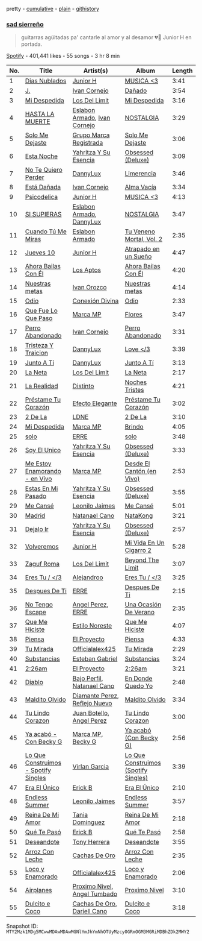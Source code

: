 pretty - [cumulative](/playlists/cumulative/37i9dQZF1DWZQGZ7yvpH00.md) - [plain](/playlists/plain/37i9dQZF1DWZQGZ7yvpH00) - [githistory](https://github.githistory.xyz/mackorone/spotify-playlist-archive/blob/main/playlists/plain/37i9dQZF1DWZQGZ7yvpH00)

### [sad sierreño](https://open.spotify.com/playlist/37i9dQZF1DWZQGZ7yvpH00)

> guitarras agüitadas pa' cantarle al amor y al desamor 💔🙁 Junior H en portada.

[Spotify](https://open.spotify.com/user/spotify) - 401,441 likes - 55 songs - 3 hr 8 min

| No. | Title | Artist(s) | Album | Length |
|---|---|---|---|---|
| 1 | [Dias Nublados](https://open.spotify.com/track/7xQrt5TkFBBmlTEPJvXTH8) | [Junior H](https://open.spotify.com/artist/7Gi6gjaWy3DxyilpF1a8Is) | [MUSICA <3](https://open.spotify.com/album/1wAx2wnAA7F1SRrznW2GcH) | 3:41 |
| 2 | [J.](https://open.spotify.com/track/4lUsBLTAiufWocWtg4H0my) | [Ivan Cornejo](https://open.spotify.com/artist/6PH3FLQAxtqYy46Zv08bpV) | [Dañado](https://open.spotify.com/album/1i5VsPI1sXn847oHyXyZCh) | 3:54 |
| 3 | [Mi Despedida](https://open.spotify.com/track/6Svlf7ToRwf8VFaHWpdN9O) | [Los Del Limit](https://open.spotify.com/artist/4pQxRQ2bUyVpk89wzztCLw) | [Mi Despedida](https://open.spotify.com/album/23INaDzOxYRJqQOm5X2Twv) | 3:16 |
| 4 | [HASTA LA MUERTE](https://open.spotify.com/track/3qAJAUr7yc9bPDx4ESt6ND) | [Eslabon Armado](https://open.spotify.com/artist/0XeEobZplHxzM9QzFQWLiR), [Ivan Cornejo](https://open.spotify.com/artist/6PH3FLQAxtqYy46Zv08bpV) | [NOSTALGIA](https://open.spotify.com/album/72rN7YPXX4BxMQ3nNmipAd) | 3:29 |
| 5 | [Solo Me Dejaste](https://open.spotify.com/track/0OLLsFyVPrjI3iL03lDFXk) | [Grupo Marca Registrada](https://open.spotify.com/artist/1gW6pz5n1aK249L0GvfQCC) | [Solo Me Dejaste](https://open.spotify.com/album/2On4y5Gf1XWFvPYaXnqqOH) | 3:06 |
| 6 | [Esta Noche](https://open.spotify.com/track/2sVM0on2db42X3aH5hrx7o) | [Yahritza Y Su Esencia](https://open.spotify.com/artist/51ZSh80McCt7vbqHouzW0A) | [Obsessed \(Deluxe\)](https://open.spotify.com/album/39CdVx9DN5FtCzIyqkrzAq) | 3:09 |
| 7 | [No Te Quiero Perder](https://open.spotify.com/track/4AwlNIyid3oRyNqX61kTKt) | [DannyLux](https://open.spotify.com/artist/6ElqtIfQsAkEYypgfJIjeK) | [Limerencia](https://open.spotify.com/album/4d9KK2351FK3PAzlqfy8yj) | 3:46 |
| 8 | [Está Dañada](https://open.spotify.com/track/6G2xXQRSZlEzYsUEb3uvuR) | [Ivan Cornejo](https://open.spotify.com/artist/6PH3FLQAxtqYy46Zv08bpV) | [Alma Vacía](https://open.spotify.com/album/4DmITPOATTsiWEWtJrPqkk) | 3:34 |
| 9 | [Psicodelica](https://open.spotify.com/track/6HzREffgQ16b7Rlrr6BY0m) | [Junior H](https://open.spotify.com/artist/7Gi6gjaWy3DxyilpF1a8Is) | [MUSICA <3](https://open.spotify.com/album/1wAx2wnAA7F1SRrznW2GcH) | 4:13 |
| 10 | [SI SUPIERAS](https://open.spotify.com/track/7KDYKPhxFFRDBSbgcfLxUT) | [Eslabon Armado](https://open.spotify.com/artist/0XeEobZplHxzM9QzFQWLiR), [DannyLux](https://open.spotify.com/artist/6ElqtIfQsAkEYypgfJIjeK) | [NOSTALGIA](https://open.spotify.com/album/72rN7YPXX4BxMQ3nNmipAd) | 3:47 |
| 11 | [Cuando Tú Me Miras](https://open.spotify.com/track/5kItv0UayV5g4Xs9FMshDR) | [Eslabon Armado](https://open.spotify.com/artist/0XeEobZplHxzM9QzFQWLiR) | [Tu Veneno Mortal, Vol\. 2](https://open.spotify.com/album/3SF8e5ewF7PaqWw6rPnfEg) | 2:35 |
| 12 | [Jueves 10](https://open.spotify.com/track/7KoyXL9zghiNpXkb5iVDyj) | [Junior H](https://open.spotify.com/artist/7Gi6gjaWy3DxyilpF1a8Is) | [Atrapado en un Sueño](https://open.spotify.com/album/4UmrKzDJX0agxs2VF9lkaF) | 4:47 |
| 13 | [Ahora Bailas Con Él](https://open.spotify.com/track/5yPI7QUoey5bpyGhecujrR) | [Los Aptos](https://open.spotify.com/artist/4tenlYn9MG8Fda3OyDtPRO) | [Ahora Bailas Con Él](https://open.spotify.com/album/0vZ4LGuN4iAvFp8LzRlTrb) | 4:20 |
| 14 | [Nuestras metas](https://open.spotify.com/track/3jAm5zs7oSKWv5UkrTFYBQ) | [Ivan Orozco](https://open.spotify.com/artist/3WG2Qwav9SV56V57SFe92i) | [Nuestras metas](https://open.spotify.com/album/1K1EUCVp9qWENfEG0ShLBK) | 4:14 |
| 15 | [Odio](https://open.spotify.com/track/3lD9MZbyyl6fAirYEgmABl) | [Conexión Divina](https://open.spotify.com/artist/4VNRWgZyB5AiSw4jlGDVLy) | [Odio](https://open.spotify.com/album/0ms6fqC1BTdBC8EXPVu7fj) | 2:33 |
| 16 | [Que Fue Lo Que Paso](https://open.spotify.com/track/3ewS8DYitFRgZBv9X4f7qZ) | [Marca MP](https://open.spotify.com/artist/44mEtidu0VdRkIqO4IbkNa) | [Flores](https://open.spotify.com/album/1JWDyNqyEL0FQBaM1jc6KO) | 3:47 |
| 17 | [Perro Abandonado](https://open.spotify.com/track/2Xibft7dpTSCS9EQk5mQs0) | [Ivan Cornejo](https://open.spotify.com/artist/6PH3FLQAxtqYy46Zv08bpV) | [Perro Abandonado](https://open.spotify.com/album/36l93OeIGI6bU9VmET5DlI) | 3:31 |
| 18 | [Tristeza Y Traicion](https://open.spotify.com/track/6dRAEG6dmMfP5SS9Vh1s56) | [DannyLux](https://open.spotify.com/artist/6ElqtIfQsAkEYypgfJIjeK) | [Love </3](https://open.spotify.com/album/6dgBlaN3n2sALXgwzIRmBn) | 3:39 |
| 19 | [Junto A Tí](https://open.spotify.com/track/6Vjznt4fAGn3rFTuP4EJIC) | [DannyLux](https://open.spotify.com/artist/6ElqtIfQsAkEYypgfJIjeK) | [Junto A Tí](https://open.spotify.com/album/7mBK2LPlyhQTi3WLM00j7r) | 3:13 |
| 20 | [La Neta](https://open.spotify.com/track/6KLCHorfObfTNApurEUdAq) | [Los Del Limit](https://open.spotify.com/artist/4pQxRQ2bUyVpk89wzztCLw) | [La Neta](https://open.spotify.com/album/1TQtXw5mgUBjaYx73KXSap) | 2:17 |
| 21 | [La Realidad](https://open.spotify.com/track/4EIORNEyx8Ig5zK636Ghvl) | [Distinto](https://open.spotify.com/artist/5CiNuMeCD53LOJd4M2HDBz) | [Noches Tristes](https://open.spotify.com/album/7ij7G7ihXtmrFey0lLllDa) | 4:21 |
| 22 | [Préstame Tu Corazón](https://open.spotify.com/track/1bnSKjuPEd8FPACxqA5Mos) | [Efecto Elegante](https://open.spotify.com/artist/0NHX4tbvyRotP1QBhjTHX3) | [Préstame Tu Corazón](https://open.spotify.com/album/193sAyinQJCfAe9rWjUH36) | 3:02 |
| 23 | [2 De La](https://open.spotify.com/track/2ImJtl2zKUto4nB34YJHBO) | [LDNE](https://open.spotify.com/artist/5hkcGbdTv8nC62vVT7RJmZ) | [2 De La](https://open.spotify.com/album/5mffXgdpyrt2qyOejlBK7u) | 3:10 |
| 24 | [Mi Despedida](https://open.spotify.com/track/0V3vAtJgeOEI58diEdq5by) | [Marca MP](https://open.spotify.com/artist/44mEtidu0VdRkIqO4IbkNa) | [Brindo](https://open.spotify.com/album/39BGT0v33s4yMplCSCILeI) | 4:05 |
| 25 | [solo](https://open.spotify.com/track/3Ca34mFUBOXwWhWxfOsUv3) | [ERRE](https://open.spotify.com/artist/5OugQZ3PqgRofo9mtzVYN3) | [solo](https://open.spotify.com/album/7GqXnEzfhxnXYFdutyomuG) | 3:48 |
| 26 | [Soy El Unico](https://open.spotify.com/track/4pKhxDtzoLPVy4GzW1ibAz) | [Yahritza Y Su Esencia](https://open.spotify.com/artist/51ZSh80McCt7vbqHouzW0A) | [Obsessed \(Deluxe\)](https://open.spotify.com/album/39CdVx9DN5FtCzIyqkrzAq) | 3:33 |
| 27 | [Me Estoy Enamorando \- en Vivo](https://open.spotify.com/track/43UQAAZQB9eVlZhdz5pnt1) | [Marca MP](https://open.spotify.com/artist/44mEtidu0VdRkIqO4IbkNa) | [Desde El Cantón \(en Vivo\)](https://open.spotify.com/album/2c3E1sKcWvcIt1lxYbiqgv) | 2:53 |
| 28 | [Estas En Mi Pasado](https://open.spotify.com/track/62PeKIJQiist979Q2GBrFc) | [Yahritza Y Su Esencia](https://open.spotify.com/artist/51ZSh80McCt7vbqHouzW0A) | [Obsessed \(Deluxe\)](https://open.spotify.com/album/39CdVx9DN5FtCzIyqkrzAq) | 3:55 |
| 29 | [Me Cansé](https://open.spotify.com/track/3H5l8J3Jqxjz17l5T3r1hI) | [Leonilo Jaimes](https://open.spotify.com/artist/0n7CmDFQT0O48cLiBHx7XH) | [Me Cansé](https://open.spotify.com/album/7nVUBzcGrEISaNM2iHGwr7) | 5:01 |
| 30 | [Madrid](https://open.spotify.com/track/4At5UqkhN2soNreIhYdx5X) | [Natanael Cano](https://open.spotify.com/artist/0elWFr7TW8piilVRYJUe4P) | [NataKong](https://open.spotify.com/album/2irmTvrbuG1ox2Qa6R8J1L) | 3:21 |
| 31 | [Dejalo Ir](https://open.spotify.com/track/0IWbhl9q9HISium2adh6h2) | [Yahritza Y Su Esencia](https://open.spotify.com/artist/51ZSh80McCt7vbqHouzW0A) | [Obsessed \(Deluxe\)](https://open.spotify.com/album/39CdVx9DN5FtCzIyqkrzAq) | 2:57 |
| 32 | [Volveremos](https://open.spotify.com/track/0atD69P4fKr8nBUi1FXBzX) | [Junior H](https://open.spotify.com/artist/7Gi6gjaWy3DxyilpF1a8Is) | [Mi Vida En Un Cigarro 2](https://open.spotify.com/album/3ind4Ir3JMazCITxWQajDb) | 5:28 |
| 33 | [Zaguf Roma](https://open.spotify.com/track/6q2afTIs8vAZTgpgcFctK1) | [Los Del Limit](https://open.spotify.com/artist/4pQxRQ2bUyVpk89wzztCLw) | [Beyond The Limit](https://open.spotify.com/album/5KwiZ0Ly7gpV8t7uvX7ZvT) | 3:07 |
| 34 | [Eres Tu / </3](https://open.spotify.com/track/1gmsRzmvvfstrm9etnz1HL) | [Alejandroo](https://open.spotify.com/artist/4wHL1OX8yZPTXoRrIycyYQ) | [Eres Tu / </3](https://open.spotify.com/album/5cvzSX2TePn1YKX4UGDUFx) | 3:25 |
| 35 | [Despues De Ti](https://open.spotify.com/track/3NvmjLWLihMep2IXcm9TuF) | [ERRE](https://open.spotify.com/artist/5OugQZ3PqgRofo9mtzVYN3) | [Despues De Ti](https://open.spotify.com/album/3mhfl1thpSC4HEvooCfwqx) | 2:15 |
| 36 | [No Tengo Escape](https://open.spotify.com/track/7vHICHFIVRi5lTMaAOPEoB) | [Angel Perez](https://open.spotify.com/artist/39dTY1F07rdtbJ1zgjDQOe), [ERRE](https://open.spotify.com/artist/5OugQZ3PqgRofo9mtzVYN3) | [Una Ocasión De Verano](https://open.spotify.com/album/5DYMmAQ5sUT2eXmmGReLfO) | 2:35 |
| 37 | [Que Me Hiciste](https://open.spotify.com/track/7DODSQw9dsnwETuU1UtlSn) | [Estilo Noreste](https://open.spotify.com/artist/1vdVGzUNrVi6PFCUTeFY7r) | [Que Me Hiciste](https://open.spotify.com/album/7vUpsaiqHYSAo9PUqharum) | 4:07 |
| 38 | [Piensa](https://open.spotify.com/track/1u25yYhSNY1PFOoc9kh1my) | [El Proyecto](https://open.spotify.com/artist/5tm5SxkL3KMVzl9XQvr5Ai) | [Piensa](https://open.spotify.com/album/1muFFQvj6MF64ZyBGNOBSV) | 4:33 |
| 39 | [Tu Mirada](https://open.spotify.com/track/1Ks6qonhq4VOzYvvFPmppi) | [Officialalex425](https://open.spotify.com/artist/2cmqbSrv0RSUeYRuWkqSiQ) | [Tu Mirada](https://open.spotify.com/album/2lCDLXSdE6An4aVSuvPBPd) | 2:29 |
| 40 | [Substancias](https://open.spotify.com/track/6djaJe3bY5R2FAqjPmnK4X) | [Esteban Gabriel](https://open.spotify.com/artist/6RPeBghYnSwGV6FOw7huuN) | [Substancias](https://open.spotify.com/album/7A0S7gIKQDXGMPuSqC3oKb) | 3:24 |
| 41 | [2:26am](https://open.spotify.com/track/17FDxgsz6jzkAwIs2cULWO) | [El Proyecto](https://open.spotify.com/artist/5tm5SxkL3KMVzl9XQvr5Ai) | [2:26am](https://open.spotify.com/album/51Sby9woh6xtIDTMTUyeCF) | 3:21 |
| 42 | [Diablo](https://open.spotify.com/track/2xmH5KTkTsRWAxxHbXJkoL) | [Bajo Perfil](https://open.spotify.com/artist/04CzckYeljqT6be7fR954D), [Natanael Cano](https://open.spotify.com/artist/0elWFr7TW8piilVRYJUe4P) | [En Donde Quedo Yo](https://open.spotify.com/album/0fFL3CyMKpIA6OOfjKlDWo) | 2:48 |
| 43 | [Maldito Olvido](https://open.spotify.com/track/4A75U7EeJPMcY0e2k0AdRB) | [Diamante Perez](https://open.spotify.com/artist/19fMyo1p52veAVamJgbbcF), [Reflejo Nuevo](https://open.spotify.com/artist/5HOOxSdjMwgdg5jKIzHAU9) | [Maldito Olvido](https://open.spotify.com/album/2FQl8STaVhL0j6ph9zIsPS) | 3:34 |
| 44 | [Tu Lindo Corazon](https://open.spotify.com/track/6oM0BoUKb4m73WROmGimUj) | [Juan Botello](https://open.spotify.com/artist/5zlYhimcIYTuKMu6RFydDk), [Angel Perez](https://open.spotify.com/artist/39dTY1F07rdtbJ1zgjDQOe) | [Tu Lindo Corazon](https://open.spotify.com/album/5hSsxcACAGLsEqMNG6w4th) | 3:00 |
| 45 | [Ya acabó \- Con Becky G](https://open.spotify.com/track/0OPiOIAyw2FUjKm8PXBGhq) | [Marca MP](https://open.spotify.com/artist/44mEtidu0VdRkIqO4IbkNa), [Becky G](https://open.spotify.com/artist/4obzFoKoKRHIphyHzJ35G3) | [Ya acabó \(Con Becky G\)](https://open.spotify.com/album/6XZejfd76Y8JU23nnaVDTc) | 2:56 |
| 46 | [Lo Que Construimos \- Spotify Singles](https://open.spotify.com/track/5YCs2XXzIFHADPntqJ2jqv) | [Virlan Garcia](https://open.spotify.com/artist/0vjeBgTzYTwmYoVySJzXGD) | [Lo Que Construimos \(Spotify Singles\)](https://open.spotify.com/album/7ewtzbOUdPhT85PQ6onKEF) | 3:39 |
| 47 | [Era El Único](https://open.spotify.com/track/6VeIZ7uUre0qageyX1dfBX) | [Erick B](https://open.spotify.com/artist/7vp0b6TMlF5PF9eIeSzadf) | [Era El Único](https://open.spotify.com/album/55HQrrWP6gAiURliVBYA6I) | 2:10 |
| 48 | [Endless Summer](https://open.spotify.com/track/3IMACfPG8wHaC6KccsyuUn) | [Leonilo Jaimes](https://open.spotify.com/artist/0n7CmDFQT0O48cLiBHx7XH) | [Endless Summer](https://open.spotify.com/album/5MfVyzPs79cE0RKF1aboZ6) | 3:57 |
| 49 | [Reina De Mi Amor](https://open.spotify.com/track/0jR9yktMaTQcaCVWCkq6zV) | [Tania Dominguez](https://open.spotify.com/artist/1GijCBCaciNgWn7Z0HeZ7v) | [Reina De Mi Amor](https://open.spotify.com/album/1vtIbdkq7ThJ685gWkMwEP) | 2:18 |
| 50 | [Qué Te Pasó](https://open.spotify.com/track/7BVHWUOsmn3NcptPMpQ8vo) | [Erick B](https://open.spotify.com/artist/7vp0b6TMlF5PF9eIeSzadf) | [Qué Te Pasó](https://open.spotify.com/album/3rqTW2aAuGgzRY4uOUYEMx) | 2:58 |
| 51 | [Deseandote](https://open.spotify.com/track/4GrqU3zJiJdtCT3lyxtMcr) | [Tony Herrera](https://open.spotify.com/artist/6Qn8kPbvrx7Qji2rCqtKbk) | [Deseandote](https://open.spotify.com/album/4ce6iGcipxIz39Ks7DMWbi) | 3:55 |
| 52 | [Arroz Con Leche](https://open.spotify.com/track/0KOLLA1pqLBYFvWy1qfHS1) | [Cachas De Oro](https://open.spotify.com/artist/17FY0cfPgTE9dHFHU7kxcU) | [Arroz Con Leche](https://open.spotify.com/album/5ofEPdxEML57Lnxcr1t5Yn) | 2:35 |
| 53 | [Loco y Enamorado](https://open.spotify.com/track/5iAqV54YrGxX0t7ks3CMqQ) | [Officialalex425](https://open.spotify.com/artist/2cmqbSrv0RSUeYRuWkqSiQ) | [Loco y Enamorado](https://open.spotify.com/album/6LdEvPHHmTenzOEJqwZsq5) | 2:06 |
| 54 | [Airplanes](https://open.spotify.com/track/5DZjm7FxWFoAamWPegY7cM) | [Proximo Nivel](https://open.spotify.com/artist/3aEa0X3wMYErFrys1jgV94), [Angel Tumbado](https://open.spotify.com/artist/6Vlv2tBpKw6ib5C7DHkOfq) | [Proximo Nivel](https://open.spotify.com/album/3Mh5n49gD1gafG2e83Emjk) | 3:10 |
| 55 | [Dulcito e Coco](https://open.spotify.com/track/3tD4abUOGHZHeL1eOl0gyy) | [Cachas De Oro](https://open.spotify.com/artist/17FY0cfPgTE9dHFHU7kxcU), [Dariell Cano](https://open.spotify.com/artist/5aCpXuqGhGgQhqHtGObmJT) | [Dulcito e Coco](https://open.spotify.com/album/74yUD8QPWPKOFsyLS93g92) | 3:18 |

Snapshot ID: `MTY2Mzk1MDg5MCwwMDAwMDAwMGNlYmJhYmNhOTUyMzcyOGRmOGM3MGRiMDBhZDk2MWY2`
